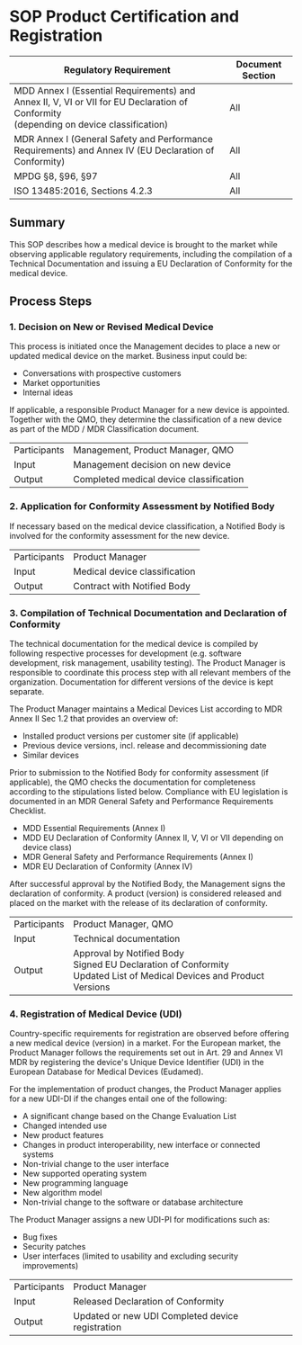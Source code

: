 <!--
This work is licensed under the Creative Commons Attribution 4.0 International
License:

    <http://creativecommons.org/licenses/by/4.0/>

Templates copyright OpenRegulatory. Originals available at:

    <https://openregulatory.com/templates/>

General content copyright Radiotherapy AI.
-->

# SOP Product Certification and Registration

| Regulatory Requirement                                                                                                                   | Document Section |
| ---------------------------------------------------------------------------------------------------------------------------------------- | ---------------- |
| MDD Annex I (Essential Requirements) and Annex II, V, VI or VII for EU Declaration of Conformity<br>(depending on device classification) | All              |
| MDR Annex I (General Safety and Performance Requirements) and Annex IV (EU Declaration of Conformity)                                    | All              |
| MPDG §8, §96, §97                                                                                                                        | All              |
| ISO 13485:2016, Sections 4.2.3                                                                                                           | All              |

## Summary

This SOP describes how a medical device is brought to the market while
observing applicable regulatory requirements, including the compilation of a
Technical Documentation and issuing a EU Declaration of Conformity for the
medical device.

## Process Steps

### 1. Decision on New or Revised Medical Device

This process is initiated once the Management decides to place a new or updated
medical device on the market. Business input could be:

- Conversations with prospective customers
- Market opportunities
- Internal ideas

If applicable, a responsible Product Manager for a new device is appointed.
Together with the QMO, they determine the classification of a new device as
part of the MDD / MDR Classification document.

|              |                                         |
| ------------ | --------------------------------------- |
| Participants | Management, Product Manager, QMO        |
| Input        | Management decision on new device       |
| Output       | Completed medical device classification |

### 2. Application for Conformity Assessment by Notified Body

If necessary based on the medical device classification, a Notified Body is
involved for the conformity assessment for the new device.

<!-- > NOTE: a Notified Body must be involved in the conformity assessment of all
> medical devices except for class I. -->

|              |                               |
| ------------ | ----------------------------- |
| Participants | Product Manager               |
| Input        | Medical device classification |
| Output       | Contract with Notified Body   |

### 3. Compilation of Technical Documentation and Declaration of Conformity

The technical documentation for the medical device is compiled by following
respective processes for development (e.g. software development, risk
management, usability testing). The Product Manager is responsible to
coordinate this process step with all relevant members of the organization.
Documentation for different versions of the device is kept separate.

The Product Manager maintains a Medical Devices List according to MDR Annex II
Sec 1.2 that provides an overview of:

- Installed product versions per customer site (if applicable)
- Previous device versions, incl. release and decommissioning date
- Similar devices

Prior to submission to the Notified Body for conformity assessment (if
applicable), the QMO checks the documentation for completeness according to the
stipulations listed below. Compliance with EU legislation is documented in an
MDR General Safety and Performance Requirements Checklist.

- MDD Essential Requirements (Annex I)
- MDD EU Declaration of Conformity (Annex II, V, VI or VII depending on device
  class)
- MDR General Safety and Performance Requirements (Annex I)
- MDR EU Declaration of Conformity (Annex IV)

After successful approval by the Notified Body, the Management signs the
declaration of conformity. A product (version) is considered released and
placed on the market with the release of its declaration of conformity.

|              |                                                                                                                          |
| ------------ | ------------------------------------------------------------------------------------------------------------------------ |
| Participants | Product Manager, QMO                                                                                                     |
| Input        | Technical documentation                                                                                                  |
| Output       | Approval by Notified Body<br>Signed EU Declaration of Conformity<br>Updated List of Medical Devices and Product Versions |

### 4. Registration of Medical Device (UDI)

Country-specific requirements for registration are observed before offering a
new medical device (version) in a market. For the European market, the Product
Manager follows the requirements set out in Art. 29 and Annex VI MDR by
registering the device's Unique Device Identifier (UDI) in the European
Database for Medical Devices (Eudamed).

For the implementation of product changes, the Product Manager applies for a
new UDI-DI if the changes entail one of the following:

- A significant change based on the Change Evaluation List
- Changed intended use
- New product features
- Changes in product interoperability, new interface or connected systems
- Non-trivial change to the user interface
- New supported operating system
- New programming language
- New algorithm model
- Non-trivial change to the software or database architecture

The Product Manager assigns a new UDI-PI for modifications such as:

- Bug fixes
- Security patches
- User interfaces (limited to usability and excluding security improvements)

<!-- > NOTE:
>
> - The **Basic UDI-DI** (or: BUDI-DI) is assigned by UDI providers and
>   identifies a **group of medical devices with the same purpose, risk class,
>   comparable design and manufacturing features.**
> - The **UDI-DI** is assigned by UDI providers **for each medical device
>   product type** and is revised for any major modifications (substantial
>   updates) to the device.
> - The **UDI-PI** you can assign yourself as a manufacturer **for every single
>   product** and is revised for minor modifications (non-substantial updates).

> **Example:**
>
> - Basic UDI-DI: Wrist-band health tracking device
> - UDI-DI: different code based on color and packaging (white/blue/red;
>   single-/double-pack)
> - UDI-PI: different code based on series/batch/version, expiration date, etc.
>
> NOTE: As of early 2021, the European Commission has designated four entities
> to issue UDI codes: GS1, HIBCC, ICCBBA and IFA. As long as Eudamed is not set
> up for registration, national registration requirements apply. For Germany,
> consider §96 and §97 of the MPDG. At OpenReg, we recommend obtaining a UDI
> already to be prepared for the regulatory transition.
>
> NOTE: As part of the registration process, authorities in non-EU countries
> may require the documentation to be provided in other languages. Consider
> norms and regulations for the translation of medical device documentation. -->

|              |                                                  |
| ------------ | ------------------------------------------------ |
| Participants | Product Manager                                  |
| Input        | Released Declaration of Conformity               |
| Output       | Updated or new UDI Completed device registration |

